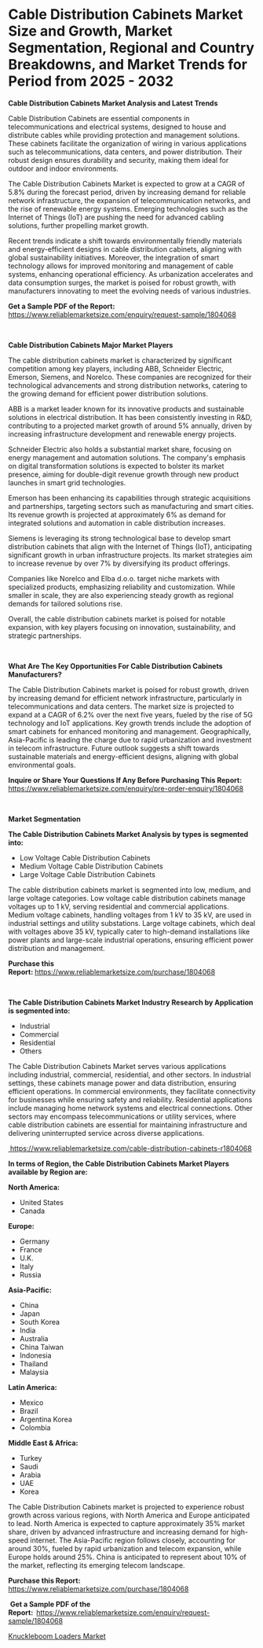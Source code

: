 <p><h1>Cable Distribution Cabinets Market Size and Growth, Market Segmentation, Regional and Country Breakdowns, and Market Trends for Period from 2025 -  2032</h1></p><p><strong>Cable Distribution Cabinets Market Analysis and Latest Trends</strong></p>
<p><p>Cable Distribution Cabinets are essential components in telecommunications and electrical systems, designed to house and distribute cables while providing protection and management solutions. These cabinets facilitate the organization of wiring in various applications such as telecommunications, data centers, and power distribution. Their robust design ensures durability and security, making them ideal for outdoor and indoor environments.</p><p>The Cable Distribution Cabinets Market is expected to grow at a CAGR of 5.8% during the forecast period, driven by increasing demand for reliable network infrastructure, the expansion of telecommunication networks, and the rise of renewable energy systems. Emerging technologies such as the Internet of Things (IoT) are pushing the need for advanced cabling solutions, further propelling market growth.</p><p>Recent trends indicate a shift towards environmentally friendly materials and energy-efficient designs in cable distribution cabinets, aligning with global sustainability initiatives. Moreover, the integration of smart technology allows for improved monitoring and management of cable systems, enhancing operational efficiency. As urbanization accelerates and data consumption surges, the market is poised for robust growth, with manufacturers innovating to meet the evolving needs of various industries.</p></p>
<p><strong>Get a Sample PDF of the Report:&nbsp;</strong> <a href="https://www.reliablemarketsize.com/enquiry/request-sample/1804068?utm_campaign=2192&utm_medium=2&utm_source=Github&utm_content=ia&utm_term=19022025&utm_id=cable-distribution-cabinets">https://www.reliablemarketsize.com/enquiry/request-sample/1804068</a></p>
<p>&nbsp;</p>
<p><strong>Cable Distribution Cabinets Major Market Players</strong></p>
<p><p>The cable distribution cabinets market is characterized by significant competition among key players, including ABB, Schneider Electric, Emerson, Siemens, and Norelco. These companies are recognized for their technological advancements and strong distribution networks, catering to the growing demand for efficient power distribution solutions.</p><p>ABB is a market leader known for its innovative products and sustainable solutions in electrical distribution. It has been consistently investing in R&D, contributing to a projected market growth of around 5% annually, driven by increasing infrastructure development and renewable energy projects.</p><p>Schneider Electric also holds a substantial market share, focusing on energy management and automation solutions. The company's emphasis on digital transformation solutions is expected to bolster its market presence, aiming for double-digit revenue growth through new product launches in smart grid technologies.</p><p>Emerson has been enhancing its capabilities through strategic acquisitions and partnerships, targeting sectors such as manufacturing and smart cities. Its revenue growth is projected at approximately 6% as demand for integrated solutions and automation in cable distribution increases.</p><p>Siemens is leveraging its strong technological base to develop smart distribution cabinets that align with the Internet of Things (IoT), anticipating significant growth in urban infrastructure projects. Its market strategies aim to increase revenue by over 7% by diversifying its product offerings.</p><p>Companies like Norelco and Elba d.o.o. target niche markets with specialized products, emphasizing reliability and customization. While smaller in scale, they are also experiencing steady growth as regional demands for tailored solutions rise.</p><p>Overall, the cable distribution cabinets market is poised for notable expansion, with key players focusing on innovation, sustainability, and strategic partnerships.</p></p>
<p>&nbsp;</p>
<p><strong>What Are The Key Opportunities For Cable Distribution Cabinets Manufacturers?</strong></p>
<p><p>The Cable Distribution Cabinets market is poised for robust growth, driven by increasing demand for efficient network infrastructure, particularly in telecommunications and data centers. The market size is projected to expand at a CAGR of 6.2% over the next five years, fueled by the rise of 5G technology and IoT applications. Key growth trends include the adoption of smart cabinets for enhanced monitoring and management. Geographically, Asia-Pacific is leading the charge due to rapid urbanization and investment in telecom infrastructure. Future outlook suggests a shift towards sustainable materials and energy-efficient designs, aligning with global environmental goals.</p></p>
<p><strong>Inquire or Share Your Questions If Any Before Purchasing This Report:</strong> <a href="https://www.reliablemarketsize.com/enquiry/pre-order-enquiry/1804068?utm_campaign=2192&utm_medium=2&utm_source=Github&utm_content=ia&utm_term=19022025&utm_id=cable-distribution-cabinets">https://www.reliablemarketsize.com/enquiry/pre-order-enquiry/1804068</a></p>
<p>&nbsp;</p>
<p><strong>Market Segmentation</strong></p>
<p><strong>The Cable Distribution Cabinets Market Analysis by types is segmented into:</strong></p>
<p><ul><li>Low Voltage Cable Distribution Cabinets</li><li>Medium Voltage Cable Distribution Cabinets</li><li>Large Voltage Cable Distribution Cabinets</li></ul></p>
<p><p>The cable distribution cabinets market is segmented into low, medium, and large voltage categories. Low voltage cable distribution cabinets manage voltages up to 1 kV, serving residential and commercial applications. Medium voltage cabinets, handling voltages from 1 kV to 35 kV, are used in industrial settings and utility substations. Large voltage cabinets, which deal with voltages above 35 kV, typically cater to high-demand installations like power plants and large-scale industrial operations, ensuring efficient power distribution and management.</p></p>
<p><strong>Purchase this Report:&nbsp;</strong><a href="https://www.reliablemarketsize.com/purchase/1804068?utm_campaign=2192&utm_medium=2&utm_source=Github&utm_content=ia&utm_term=19022025&utm_id=cable-distribution-cabinets">https://www.reliablemarketsize.com/purchase/1804068</a></p>
<p>&nbsp;</p>
<p><strong>The Cable Distribution Cabinets Market Industry Research by Application is segmented into:</strong></p>
<p><ul><li>Industrial</li><li>Commercial</li><li>Residential</li><li>Others</li></ul></p>
<p><p>The Cable Distribution Cabinets Market serves various applications including industrial, commercial, residential, and other sectors. In industrial settings, these cabinets manage power and data distribution, ensuring efficient operations. In commercial environments, they facilitate connectivity for businesses while ensuring safety and reliability. Residential applications include managing home network systems and electrical connections. Other sectors may encompass telecommunications or utility services, where cable distribution cabinets are essential for maintaining infrastructure and delivering uninterrupted service across diverse applications.</p></p>
<p><a href="https://www.reliablemarketsize.com/cable-distribution-cabinets-r1804068?utm_campaign=2192&utm_medium=2&utm_source=Github&utm_content=ia&utm_term=19022025&utm_id=cable-distribution-cabinets">&nbsp;https://www.reliablemarketsize.com/cable-distribution-cabinets-r1804068</a></p>
<p><strong>In terms of Region, the Cable Distribution Cabinets Market Players available by Region are:</strong></p>
<p>
    <p> <strong> North America: </strong>
        <ul>
            <li>United States</li>
            <li>Canada</li>
        </ul>
        </p> 
    <p> <strong> Europe: </strong>
        <ul>
            <li>Germany</li>
            <li>France</li>
            <li>U.K.</li>
            <li>Italy</li>
            <li>Russia</li>
        </ul>
        </p> 
    <p> <strong> Asia-Pacific: </strong>
        <ul>
            <li>China</li>
            <li>Japan</li>
            <li>South Korea</li>
            <li>India</li>
            <li>Australia</li>
            <li>China Taiwan</li>
            <li>Indonesia</li>
            <li>Thailand</li>
            <li>Malaysia</li>
        </ul>
        </p> 
    <p> <strong> Latin America: </strong>
        <ul>
            <li>Mexico</li>
            <li>Brazil</li>
            <li>Argentina Korea</li>
            <li>Colombia</li>
        </ul>
        </p> 
    <p> <strong> Middle East & Africa: </strong>
        <ul>
            <li>Turkey</li>
            <li>Saudi</li>
            <li>Arabia</li>
            <li>UAE</li>
            <li>Korea</li>
        </ul>
    </p>
    </p>
<p><p>The Cable Distribution Cabinets market is projected to experience robust growth across various regions, with North America and Europe anticipated to lead. North America is expected to capture approximately 35% market share, driven by advanced infrastructure and increasing demand for high-speed internet. The Asia-Pacific region follows closely, accounting for around 30%, fueled by rapid urbanization and telecom expansion, while Europe holds around 25%. China is anticipated to represent about 10% of the market, reflecting its emerging telecom landscape.</p></p>
<p><strong>Purchase this Report: </strong><a href="https://www.reliablemarketsize.com/purchase/1804068?utm_campaign=2192&utm_medium=2&utm_source=Github&utm_content=ia&utm_term=19022025&utm_id=cable-distribution-cabinets">https://www.reliablemarketsize.com/purchase/1804068</a></p>
<p>&nbsp;<strong>Get a Sample PDF of the Report:&nbsp;&nbsp;</strong><a href="https://www.reliablemarketsize.com/enquiry/request-sample/1804068?utm_campaign=2192&utm_medium=2&utm_source=Github&utm_content=ia&utm_term=19022025&utm_id=cable-distribution-cabinets">https://www.reliablemarketsize.com/enquiry/request-sample/1804068</a></p>
<p><strong></strong></p>
<p><p><a href="https://github.com/WashimHussain441/Market-Research-Report-List-1/blob/main/knuckleboom-loaders-market.md?utm_campaign=2192&utm_medium=2&utm_source=Github&utm_content=ia&utm_term=19022025&utm_id=cable-distribution-cabinets">Knuckleboom Loaders Market</a></p></p>